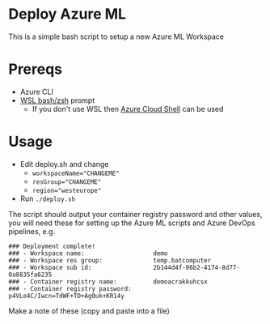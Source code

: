 # Deploy Azure ML
This is a simple bash script to setup a new Azure ML Workspace

# Prereqs
- Azure CLI
- [WSL bash/zsh](https://docs.microsoft.com/en-us/windows/wsl/install-win10) prompt
  - If you don't use WSL then [Azure Cloud Shell](https://shell.azure.com) can be used

# Usage
- Edit deploy.sh and change
  - `workspaceName="CHANGEME"`
  - `resGroup="CHANGEME"`
  - `region="westeurope"`
- Run `./deploy.sh`

The script should output your container registry password and other values, you will need these for setting up the Azure ML scripts and Azure DevOps pipelines, e.g.

```
### Deployment complete!
### - Workspace name:                   demo
### - Workspace res group:              temp.batcomputer
### - Workspace sub id:                 2b144d4f-06b2-4174-8d77-0a8835fa6235
### - Container registry name:          demoacrakkuhcsx
### - Container registry password:      p4VLe4C/Iwcn=TdWF+TD+Ag0uk+KR14y
```

Make a note of these (copy and paste into a file)